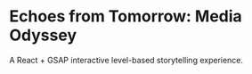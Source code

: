 # Echoes from Tomorrow: Media Odyssey
A React + GSAP interactive level-based storytelling experience.